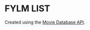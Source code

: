 # FYLM LIST

Created using the [Movie Database API](https://www.themoviedb.org/documentation/api?language=en-US). 
